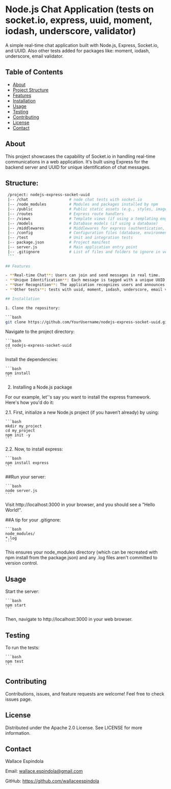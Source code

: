 # Node.js Chat Application (tests on socket.io, express, uuid, moment, iodash, underscore, validator)

A simple real-time chat application built with Node.js, Express, Socket.io, and UUID. Also other tests added for
packages like: moment, iodash, underscore, email validator.

## Table of Contents

- [About](#about)
- [Project Structure](#structure)
- [Features](#features)
- [Installation](#installation)
- [Usage](#usage)
- [Testing](#testing)
- [Contributing](#contributing)
- [License](#license)
- [Contact](#contact)

## About

This project showcases the capability of Socket.io in handling real-time communications in a web application.
It's built using Express for the backend server and UUID for unique identification of chat messages.

## Structure:

   ```bash
    /project: nodejs-express-socket-uuid
    |-- /chat                  # node chat tests with socket.io
    |-- /node_modules          # Modules and packages installed by npm
    |-- /public                # Public static assets (e.g., styles, images)
    |-- /routes                # Express route handlers
    |-- /views                 # Template views (if using a templating engine)
    |-- /models                # Database models (if using a database)
    |-- /middlewares           # Middlewares for express (authentication, logging, etc.)
    |-- /config                # Configuration files (database, environment variables)
    |-- /test                  # Unit and integration tests
    |-- package.json           # Project manifest
    |-- server.js              # Main application entry point
    |-- .gitignore             # List of files and folders to ignore in version
    ```
    
## Features

- **Real-time Chat**: Users can join and send messages in real time.
- **Unique Identification**: Each message is tagged with a unique UUID.
- **User Recognition**: The application recognizes users and announces when someone joins the chat.
- **Other tests**: tests with uuid, moment, iodash, underscore, email validator

## Installation

1. Clone the repository:

  ```bash
  git clone https://github.com/YourUsername/nodejs-express-socket-uuid.git
  ```

Navigate to the project directory:

    ```bash
    cd nodejs-express-socket-uuid
    ```

Install the dependencies:

    ```bash
    npm install
    ```

2. Installing a Node.js package

For our example, let''s say you want to install the express framework. Here's how you'd do it:

2.1. First, initialize a new Node.js project (if you haven’t already) by using:

    ```bash
    mkdir my_project
    cd my_project
    npm init -y
    ```

2.2. Now, to install express:

    ```bash
    npm install express
    ```

##Run your server:

    ```bash
    node server.js
    ```

Visit http://localhost:3000 in your browser, and you should see a "Hello World!".

##A tip for your .gitignore:

    ```bash
    node_modules/
    *.log
    ```
This ensures your node_modules directory (which can be recreated with npm install from the package.json) and any .log files aren't committed to version control.


## Usage

Start the server:

    ```bash
    npm start
    ```

Then, navigate to http://localhost:3000 in your web browser.


## Testing
To run the tests:

    ```bash
    npm test
    ```

## Contributing
Contributions, issues, and feature requests are welcome! Feel free to check issues page.


## License
Distributed under the Apache 2.0 License. See LICENSE for more information.


## Contact

Wallace Espindola

Email: wallace.espindola@gmail.com

GitHub: https://github.com/wallaceespindola

